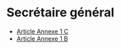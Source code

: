 # Secrétaire général

- [Article Annexe 1 C](article-annexe-1-c.md)
- [Article Annexe 1 B](article-annexe-1-b.md)
